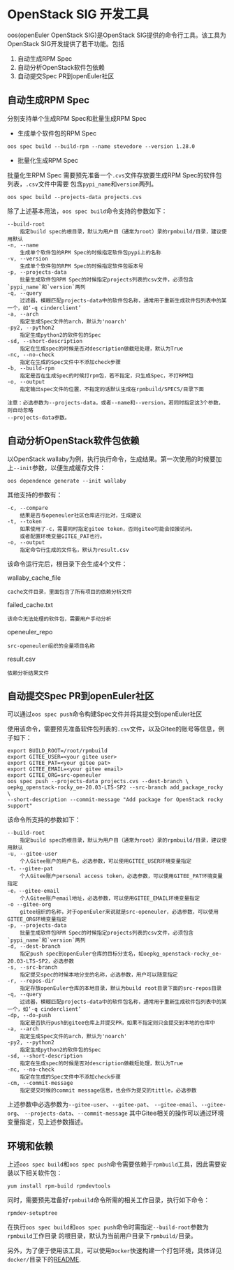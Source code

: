 # OpenStack SIG 开发工具

oos(openEuler OpenStack SIG)是OpenStack SIG提供的命令行工具。该工具为OpenStack SIG开发提供了若干功能。包括

1. 自动生成RPM Spec
2. 自动分析OpenStack软件包依赖
3. 自动提交Spec PR到openEuler社区

## 自动生成RPM Spec

分别支持单个生成RPM Spec和批量生成RPM Spec

- 生成单个软件包的RPM Spec
```shell script
oos spec build --build-rpm --name stevedore --version 1.28.0
```

- 批量化生成RPM Spec

批量化生RPM Spec 需要预先准备一个`.cvs`文件存放要生成RPM Spec的软件包列表，`.csv`文件中需要
包含`pypi_name`和`version`两列。
```shell script
oos spec build --projects-data projects.cvs
```

除了上述基本用法，`oos spec build`命令支持的参数如下：
```
--build-root
    指定build spec的根目录，默认为用户目（通常为root）录的rpmbuild/目录，建议使用默认
-n, --name
    生成单个软件包的RPM Spec的时候指定软件包pypi上的名称
-v, --version
    生成单个软件包的RPM Spec的时候指定软件包版本号
-p, --projects-data
    批量生成软件包RPM Spec的时候指定projects列表的csv文件，必须包含`pypi_name`和`version`两列
-q, --query
    过滤器，模糊匹配projects-data中的软件包名称，通常用于重新生成软件包列表中的某一个，如‘-q cinderclient’
-a, --arch
    指定生成Spec文件的arch，默认为'noarch'
-py2, --python2
    指定生成python2的软件包的Spec
-sd, --short-description
    指定在生成spec的时候是否对description做截短处理，默认为True
-nc, --no-check
    指定在生成的Spec文件中不添加check步骤
-b, --build-rpm
    指定是否在生成Spec的时候打rpm包，若不指定，只生成Spec，不打RPM包
-o, --output
    指定输出spec文件的位置，不指定的话默认生成在rpmbuild/SPECS/目录下面

注意：必选参数为--projects-data，或者--name和--version，若同时指定这3个参数，则自动忽略
--projects-data参数。
```

## 自动分析OpenStack软件包依赖

以OpenStack wallaby为例，执行执行命令，生成结果。第一次使用的时候要加上`--init`参数，以便生成缓存文件：

```
oos dependence generate --init wallaby
```

其他支持的参数有：

```
-c, --compare
    结果是否与openeuler社区仓库进行比对，生成建议
-t, --token
    如果使用了-c，需要同时指定gitee token，否则gitee可能会拒接访问。
    或者配置环境变量GITEE_PAT也行。
-o, --output
    指定命令行生成的文件名，默认为result.csv
```

该命令运行完后，根目录下会生成4个文件：

wallaby_cache_file

    cache文件目录，里面包含了所有项目的依赖分析文件

failed_cache.txt

    该命令无法处理的软件包，需要用户手动分析

openeuler_repo

    src-openeuler组织的全量项目名称

result.csv

    依赖分析结果文件

## 自动提交Spec PR到openEuler社区

可以通过`oos spec push`命令构建Spec文件并将其提交到openEuler社区

使用该命令，需要预先准备软件包列表的`.csv`文件，以及Gitee的账号等信息，例子如下：
```shell script
export BUILD_ROOT=/root/rpmbuild
export GITEE_USER=<your gitee user>
export GITEE_PAT=<your gitee pat>
export GITEE_EMAIL=<your gitee email>
export GITEE_ORG=src-openeuler
oos spec push --projects-data projects.cvs --dest-branch \
oepkg_openstack-rocky_oe-20.03-LTS-SP2 --src-branch add_package_rocky \
--short-description --commit-message "Add package for OpenStack rocky support"
```

该命令所支持的参数如下：
```
--build-root
    指定build spec的根目录，默认为用户目（通常为root）录的rpmbuild/目录，建议使用默认
-u, --gitee-user
    个人Gitee账户的用户名，必选参数，可以使用GITEE_USER环境变量指定
-t，--gitee-pat
    个人Gitee账户personal access token，必选参数，可以使用GITEE_PAT环境变量指定
-e，--gitee-email
    个人Gitee账户email地址，必选参数，可以使用GITEE_EMAIL环境变量指定
-o --gitee-org
    gitee组织的名称，对于openEuler来说就是src-openeuler，必选参数，可以使用GITEE_ORG环境变量指定
-p, --projects-data
    批量生成软件包RPM Spec的时候指定projects列表的csv文件，必须包含`pypi_name`和`version`两列
-d, --dest-branch
    指定push spec到openEuler仓库的目标分支名，如oepkg_openstack-rocky_oe-20.03-LTS-SP2，必选参数
-s, --src-branch
    指定提交spec的时候本地分支的名称，必选参数，用户可以随意指定
-r, --repos-dir
    指定存放openEuler仓库的本地目录，默认为build root目录下面的src-repos目录
-q, --query
    过滤器，模糊匹配projects-data中的软件包名称，通常用于重新生成软件包列表中的某一个，如‘-q cinderclient’
-dp, --do-push
    指定是否执行push到gitee仓库上并提交PR，如果不指定则只会提交到本地的仓库中
-a, --arch
    指定生成Spec文件的arch，默认为'noarch'
-py2, --python2
    指定生成python2的软件包的Spec
-sd, --short-description
    指定在生成spec的时候是否对description做截短处理，默认为True
-nc, --no-check
    指定在生成的Spec文件中不添加check步骤
-cm, --commit-message
    指定提交时候的commit message信息，也会作为提交的tittle，必选参数
```
上述参数中必选参数为`--gitee-user`、`--gitee-pat`、 `--gitee-email`、`--gitee-org`、
`--projects-data`、`--commit-message`
其中Gitee相关的操作可以通过环境变量指定，见上述参数描述。

## 环境和依赖
上述`oos spec build`和`oos spec push`命令需要依赖于`rpmbuild`工具，因此需要安装以下相关软件包：
```shell script
yum install rpm-build rpmdevtools
```
同时，需要预先准备好`rpmbuild`命令所需的相关工作目录，执行如下命令：
```shell script
rpmdev-setuptree
```
在执行`oos spec build`和`oos spec push`命令时需指定`--build-root`参数为`rpmbuild`工作目录
的根目录，默认为当前用户目录下`rpmbuild/`目录。

另外，为了便于使用该工具，可以使用`Docker`快速构建一个打包环境，具体详见`docker/`目录下的[README](https://gitee.com/openeuler/openstack/blob/master/tools/docker/README.md).